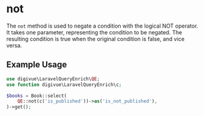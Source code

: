 # not

The `not` method is used to negate a condition with the logical NOT operator. It takes one parameter, representing the
condition to be negated. The resulting condition is true when the original condition is false, and vice versa.

## Example Usage

```php
use digivue\LaravelQueryEnrich\QE;
use function digivue\LaravelQueryEnrich\c;

$books = Book::select(
    QE::not(c('is_published'))->as('is_not_published'),
)->get();
```